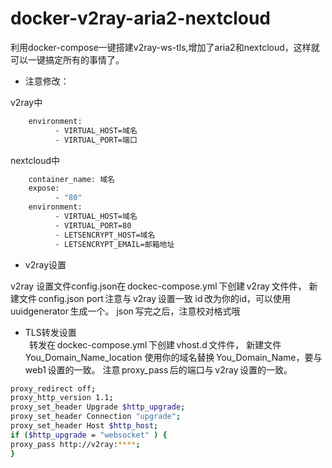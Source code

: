 # docker-v2ray-aria2-nextcloud  

利用docker-compose一键搭建v2ray-ws-tls,增加了aria2和nextcloud，这样就可以一键搞定所有的事情了。  

- 注意修改：

v2ray中  

```bash
    environment:
          - VIRTUAL_HOST=域名
          - VIRTUAL_PORT=端口
```

nextcloud中  

```bash
    container_name: 域名
    expose:
          - "80"
    environment:
          - VIRTUAL_HOST=域名
          - VIRTUAL_PORT=80
          - LETSENCRYPT_HOST=域名
          - LETSENCRYPT_EMAIL=邮箱地址

```  

- v2ray设置  

v2ray 设置文件config.json在 dockec-compose.yml 下创建 v2ray 文件件，
新建文件 config.json
port 注意与 v2ray 设置一致
id 改为你的id，可以使用 uuidgenerator 生成一个。
json 写完之后，注意校对格式哦

- TLS转发设置  
  
转发在 dockec-compose.yml 下创建 vhost.d 文件件，
新建文件 You_Domain_Name_location
使用你的域名替换 You_Domain_Name，要与 web1 设置的一致。
注意 proxy_pass 后的端口与 v2ray 设置的一致。  

```bash
proxy_redirect off;
proxy_http_version 1.1;
proxy_set_header Upgrade $http_upgrade;
proxy_set_header Connection "upgrade";
proxy_set_header Host $http_host;
if ($http_upgrade = "websocket" ) {
proxy_pass http://v2ray:****;
}
```
